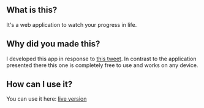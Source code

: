 ## What is this?
It's a web application to watch your progress in life.

## Why did you made this?
I developed this app in response to [this tweet](https://twitter.com/year_progress/status/1064428060135604225).
In contrast to the application presented there this one is completely free to use and works on any device. 

## How can I use it?
You can use it here: [live version](https://ivankorolenko.com/projects/life-progress-app/)
